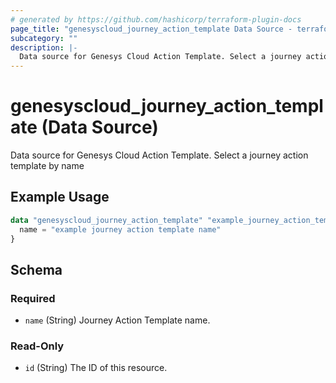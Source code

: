 ```yaml
---
# generated by https://github.com/hashicorp/terraform-plugin-docs
page_title: "genesyscloud_journey_action_template Data Source - terraform-provider-genesyscloud"
subcategory: ""
description: |-
  Data source for Genesys Cloud Action Template. Select a journey action template by name
---
```


# genesyscloud_journey_action_template (Data Source)

Data source for Genesys Cloud Action Template. Select a journey action template by name

## Example Usage

```terraform
data "genesyscloud_journey_action_template" "example_journey_action_template_data" {
  name = "example journey action template name"
}
```

<!-- schema generated by tfplugindocs -->
## Schema

### Required

- `name` (String) Journey Action Template name.

### Read-Only

- `id` (String) The ID of this resource.
